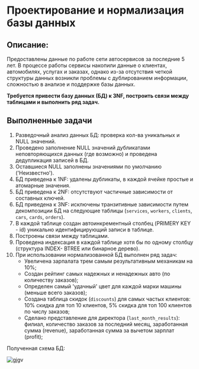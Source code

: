 # Проектирование и нормализация базы данных

## Описание:
Предоставлены данные по работе сети автосервисов за последние 5 лет. В процессе работы сервисы накопили данные о клиентах, автомобилях, услугах и заказах, однако из-за отсутствия четкой структуры данных возникли проблемы с дублированием информации, сложностью в анализе и поддержке базы данных.

**Требуется привести базу данных (БД) к 3NF, построить связи между таблицами и выполнить ряд задач.**

## Выполненные задачи
1. Разведочный анализ данных БД: проверка кол-ва уникальных и NULL значений.
2. Проведено заполнение NULL значений дубликатами неповторяющихся данных (где возможно) и проведена дедупликация записей в БД.
3. Оставшиеся NULL заполнены значениями по умолчанию ('Неизвестно').
4. БД приведена к 1NF: удалены дубликаты, в каждой ячейке простые и атомарные значения.
5. БД приведена к 2NF: отсутствуют частичные зависимости от составных ключей.
6. БД приведена к 3NF: исключены транзитивные зависимости путем декомпозиции БД на следующие таблицы (`services`, `workers`, `clients`, `cars`, `cards`, `orders`).
7. В каждой таблице создан автоинкрементный столбец (PRIMERY KEY - id) уникально идентифицирующий записи в таблице.
8. Построены связи между таблицами.
9. Проведена индексация в каждой таблице хотя бы по одному столбцу (структура INDEX- BTREE или бинарное дерево).
10. При использовании нормализованной БД выполнен ряд задач:
    - Увеличена зарпалата трем самым результативным механикам на 10%;
    - Создан рейтинг самых надежных и ненадежных авто (по количеству заказов);
    - Определен самый 'удачный' цвет для каждой марки машины (меньше всего заказов);
    - Создана таблица скидок (`discounts`) для самых частых клиентов: 10% скидка для топ 10 клиентов, 5% скидка для топ 100 клиентов по числу заказов;
    - Сделано представление для директора (`last_month_results`): филиал, количество заказов за последний месяц, заработанная сумма (revenue), заработанная сумма за вычетом зарплат (profit);

Полученная схема БД:

![gjgv](https://github.com/PonomarenkoDA/images/blob/main/database.PNG?raw=true)

